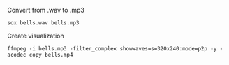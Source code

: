 Convert from .wav to .mp3

``
sox bells.wav bells.mp3
``

Create visualization

``
ffmpeg -i bells.mp3 -filter_complex showwaves=s=320x240:mode=p2p -y -acodec copy bells.mp4
``
